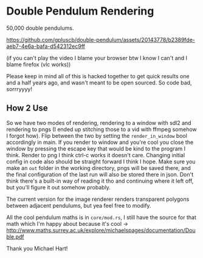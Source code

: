 # Double Pendulum Rendering

50,000 double pendulums.

https://github.com/gpluscb/double-pendulum/assets/20143778/b2389fde-aeb7-4e6a-bafa-d542312ec9ff

(if you can't play the video I blame your browser btw I know I can't and I blame firefox (vlc works))

Please keep in mind all of this is hacked together to get quick results one and a half years ago, and wasn't meant to be open sourced.
So code bad, sorrryyyy!

## How 2 Use

So we have two modes of rendering, rendering to a window with sdl2 and rendering to pngs (I ended up stitching those to a vid with ffmpeg somehow I forgot how).
Flip between the two by setting the `render_in_window` bool accordingly in main.
If you render to window and you're cool you close the window by pressing the escape key that would be kind to the program I think.
Render to png I think ctrl-c works it doesn't care.
Changing initial config in code also should be straight forward I think I hope.
Make sure you make an `out` folder in the working directory, pngs will be saved there, and the final configuration of the last run will also be stored there in json.
Don't think there's a built-in way of reading it tho and continuing where it left off, but you'll figure it out somehow probably.

The current version for the image renderer renders transparent polygons between adjacent pendulums, but yea feel free to modify.

All the cool pendulum maths is in `core/mod.rs`, I still have the source for that math which I'm happy about because it's cool -> http://www.maths.surrey.ac.uk/explore/michaelspages/documentation/Double.pdf

Thank you Michael Hart!

